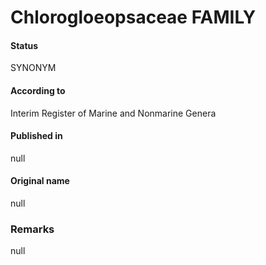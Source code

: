 # Chlorogloeopsaceae FAMILY

#### Status
SYNONYM

#### According to
Interim Register of Marine and Nonmarine Genera

#### Published in
null

#### Original name
null

### Remarks
null